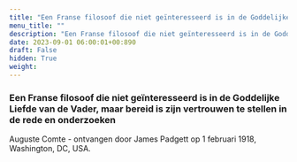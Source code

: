 ```yaml
---
title: "Een Franse filosoof die niet geïnteresseerd is in de Goddelijke Liefde van de Vader, maar bereid is zijn vertrouwen te stellen in de rede en onderzoeken"
menu_title: ""
description: "Een Franse filosoof die niet geïnteresseerd is in de Goddelijke Liefde van de Vader, maar bereid is zijn vertrouwen te stellen in de rede en onderzoeken"
date: 2023-09-01 06:00:01+00:890
draft: False
hidden: True
weight:
---
```

### Een Franse filosoof die niet geïnteresseerd is in de Goddelijke Liefde van de Vader, maar bereid is zijn vertrouwen te stellen in de rede en onderzoeken

Auguste Comte - ontvangen door James Padgett op 1 februari 1918, Washington, DC, USA.
